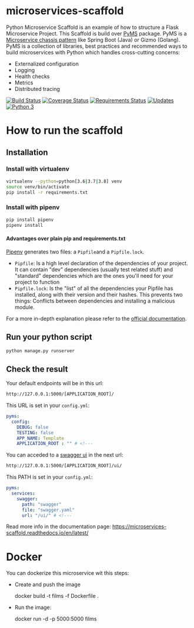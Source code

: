 # microservices-scaffold
Python Microservice Scaffold is an example of how to structure a Flask Microservice Project.
This Scaffold is build over [PyMS](https://github.com/python-microservices/pyms) package. PyMS is a [Microservice chassis pattern](https://microservices.io/patterns/microservice-chassis.html)
like Spring Boot (Java) or Gizmo (Golang). PyMS is a collection of libraries, best practices and recommended ways to build
microservices with Python which handles cross-cutting concerns:
- Externalized configuration
- Logging
- Health checks
- Metrics
- Distributed tracing

[![Build Status](https://travis-ci.org/python-microservices/microservices-scaffold.svg?branch=master)](https://travis-ci.org/python-microservices/microservices-scaffold)
[![Coverage Status](https://coveralls.io/repos/github/python-microservices/microservices-scaffold/badge.svg?branch=master)](https://coveralls.io/github/python-microservices/microservices-scaffold?branch=master)
[![Requirements Status](https://requires.io/github/python-microservices/microservices-scaffold/requirements.svg?branch=master)](https://requires.io/github/python-microservices/microservices-scaffold/requirements/?branch=master)
[![Updates](https://pyup.io/repos/github/python-microservices/microservices-scaffold/shield.svg)](https://pyup.io/repos/github/python-microservices/microservices-scaffold/)
[![Python 3](https://pyup.io/repos/github/python-microservices/microservices-scaffold/python-3-shield.svg)](https://pyup.io/repos/github/python-microservices/microservices-scaffold/)


# How to run the scaffold

## Installation

### Install with virtualenv
```bash
virtualenv --python=python[3.6|3.7|3.8] venv
source venv/bin/activate
pip install -r requirements.txt
```

### Install with pipenv
```bash
pip install pipenv
pipenv install
```

#### Advantages over plain pip and requirements.txt
[Pipenv](https://pipenv.readthedocs.io/en/latest/) generates two files: a `Pipfile`and a `Pipfile.lock`.
* `Pipfile`: Is a high level declaration of the dependencies of your project. It can contain "dev" dependencies (usually test related stuff) and "standard" dependencies which are the ones you'll need for your project to function
* `Pipfile.lock`: Is the "list" of all the dependencies your Pipfile has installed, along with their version and their hashes. This prevents two things: Conflicts between dependencies and installing a malicious module.

For a more in-depth explanation please refer to  the [official documentation](https://pipenv.readthedocs.io/en/latest/).

## Run your python script
```bash
python manage.py runserver
```


## Check the result

Your default endpoints will be in this url:
```bash
http://127.0.0.1:5000/[APPLICATION_ROOT]/
```

This URL is set in your `config.yml`:

```yaml
pyms:
  config:
    DEBUG: false
    TESTING: false
    APP_NAME: Template
    APPLICATION_ROOT : "" # <!---
```

You can acceded to a [swagger ui](https://swagger.io/tools/swagger-ui/) in the next url:
```bash
http://127.0.0.1:5000/[APPLICATION_ROOT]/ui/
```

This PATH is set in your `config.yml`:

```yaml
pyms:
  services:
    swagger:
      path: "swagger"
      file: "swagger.yaml"
      url: "/ui/" # <!---
```

Read more info in the documentation page: 
https://microservices-scaffold.readthedocs.io/en/latest/

# Docker
You can dockerize this microservice wit this steps:
* Create and push the image

    docker build -t films -f Dockerfile .
* Run the image:

    docker run -d -p 5000:5000 films
